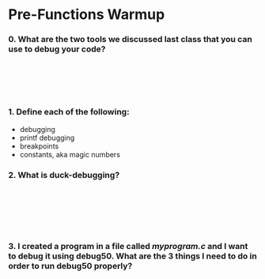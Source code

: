 # Pre-Functions Warmup

### 0. What are the two tools we discussed last class that you can use to debug your code?

&nbsp;  
&nbsp;  
&nbsp;  
&nbsp;  

### 1. Define each of the following:
  * debugging
  * printf debugging
  * breakpoints
  * constants, aka magic numbers
&nbsp;  

### 2. What is duck-debugging?

&nbsp;  
&nbsp;  
&nbsp;  
&nbsp;  
&nbsp;  

### 3. I created a program in a file called ***myprogram.c*** and I want to debug it using debug50. What are the 3 things I need to do in order to run debug50 properly?

&nbsp;  
&nbsp;  
&nbsp;  
&nbsp;  
